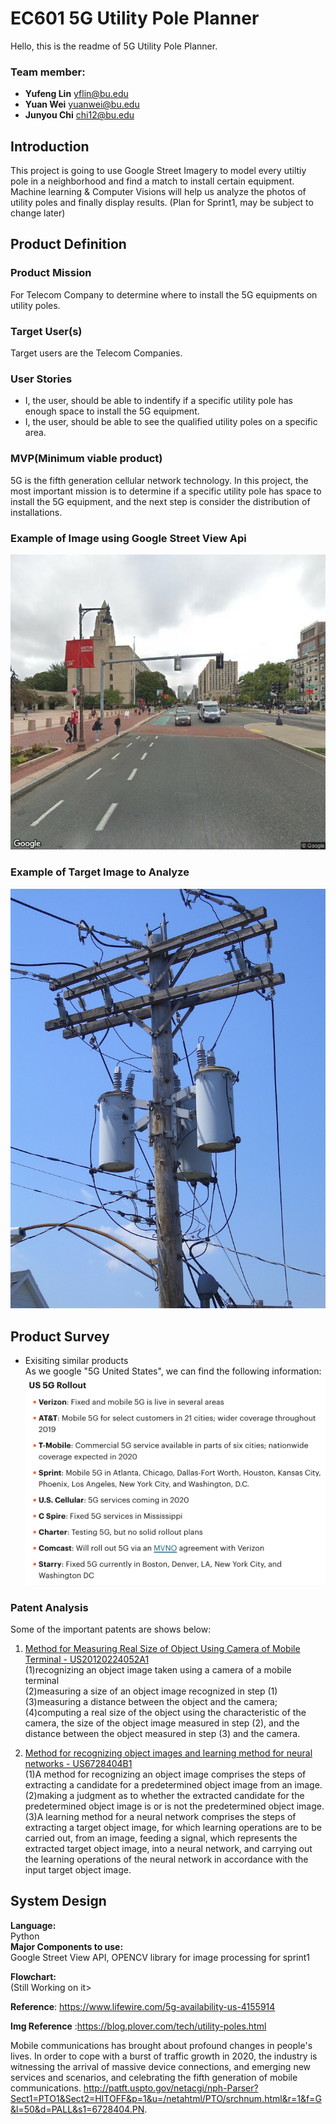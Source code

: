 # EC601 5G Utility Pole Planner 
Hello, this is the readme of 5G Utility Pole Planner.

### Team member: 
- __Yufeng Lin__  yflin@bu.edu
- __Yuan Wei__    yuanwei@bu.edu
- __Junyou Chi__  chi12@bu.edu


## Introduction

This project is going to use Google Street Imagery to model every utiltiy pole in a neighborhood and find a match to install certain equipment. Machine learning & Computer Visions will help us analyze the photos of utility poles and finally display results. (Plan for Sprint1, may be subject to change later)

## Product Definition
### __Product Mission__
For Telecom Company to determine where to install the 5G equipments on utility poles.

### __Target User(s)__
Target users are the Telecom Companies.
### __User Stories__
- I, the user, should be able to indentify if a specific utility pole has enough space to install the 5G equipment.
- I, the user, should be able to see the qualified utility poles on a specific area.

### __MVP(Minimum viable product)__
5G is the fifth generation cellular network technology. In this project, the most important mission is to determine if a specific utility pole has space to install the 5G equipment, and the next step is consider the distribution of installations.

### Example of Image using Google Street View Api
![stex](https://github.com/Yufeng-L/EC601_5G_project/blob/5G_sprint1/img/SampleCo_42.3501688_-71.106852_95.JPG)

### Example of Target Image to Analyze
![ex2](https://github.com/Yufeng-L/EC601_5G_project/blob/5G_sprint1/eximg.jpg)


## Product Survey
- Exisiting similar products<br/>
As we google "5G United States", we can find the following information:
![5Ginfo: ](https://github.com/Yufeng-L/EC601_5G_project/blob/5G_sprint1/5G_info.png)

### Patent Analysis
Some of the important patents are shows below:

1. [Method for Measuring Real Size of Object Using Camera of Mobile Terminal - US20120224052A1](http://appft.uspto.gov/netacgi/nph-Parser?Sect1=PTO1&Sect2=HITOFF&p=1&u=/netahtml/PTO/srchnum.html&r=1&f=G&l=50&d=PG01&s1=20120224052.PGNR.)  
(1)recognizing an object image taken using a camera of a mobile terminal  
(2)measuring a size of an object image recognized in step (1)  
(3)measuring a distance between the object and the camera;  
(4)computing a real size of the object using the characteristic of the camera, the size of the object image measured in step     (2), and the distance between the object measured in step (3) and the camera.

2. [Method for recognizing object images and learning method for neural networks  - US6728404B1](http://patft.uspto.gov/netacgi/nph-Parser?Sect1=PTO1&Sect2=HITOFF&p=1&u=/netahtml/PTO/srchnum.html&r=1&f=G&l=50&d=PALL&s1=6728404.PN.)  
(1)A method for recognizing an object image comprises the steps of extracting a candidate for a predetermined object image  from an image.  
(2)making a judgment as to whether the extracted candidate for the predetermined object image is or is not the predetermined object image.  
(3)A learning method for a neural network comprises the steps of extracting a target object image, for which learning operations are to be carried out, from an image, feeding a signal, which represents the extracted target object image, into a neural network, and carrying out the learning operations of the neural network in accordance with the input target object image.
 
## System Design
 __Language:__ <br/>
  Python      <br/>
 __Major Components to use:__ <br/>
 Google Street View API, OPENCV library for image processing for sprint1

 
 __Flowchart:__ <br/>
 (Still Working on it>
 
 
__Reference__: https://www.lifewire.com/5g-availability-us-4155914

__Img Reference__ :https://blog.plover.com/tech/utility-poles.html


Mobile communications has brought about profound changes in people's lives. In order to cope with a burst of traffic growth in 2020, the industry is witnessing the arrival of massive device connections, and emerging new services and scenarios, and celebrating the fifth generation of mobile communications.
http://patft.uspto.gov/netacgi/nph-Parser?Sect1=PTO1&Sect2=HITOFF&p=1&u=/netahtml/PTO/srchnum.html&r=1&f=G&l=50&d=PALL&s1=6728404.PN.
